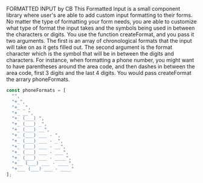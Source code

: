 FORMATTED INPUT by CB
This Formatted Input is a small component library where user's are able to add custom input formatting to their forms. No matter the type of formatting your form needs, you are able to customize what type of format the input takes and the symbols being used in between the characters or digits. You use the function createFormat, and you pass it two arguments. The first is an array of chronological formats that the input will take on as it gets filled out. The second argument is the format character which is the symbol that will be in between the digits and characters. For instance, when formatting a phone number, you might want to have parentheses around the area code, and then dashes in between the area code, first 3 digits and the last 4 digits. You would pass createFormat the arrary phoneFormats.
```javascript
const phoneFormats = [
  "",
  "+_",
  "+_ _",
  "+_ __",
  "+_ (___) ",
  "+_ (___) _",
  "+_ (___) __",
  "+_ (___) ___ - ",
  "+_ (___) ___ - _",
  "+_ (___) ___ - __",
  "+_ (___) ___ - ___",
  "+_ (___) ___ - ____",
  "+__ (___) ___ - ____",
  "+___ (___) ___ - ____"
];
```